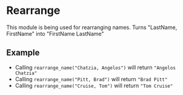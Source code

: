 Rearrange
=========

This module is being used for rearranging names.
Turns "LastName, FirstName" into "FirstName LastName"

## Example

* Calling `rearrange_name("Chatzia, Angelos")` will return `"Angelos Chatzia"`
* Calling `rearrange_name("Pitt, Brad")` will return `"Brad Pitt"`
* Calling `rearrange_name("Cruise, Tom")` will return `"Tom Cruise"`
  
